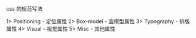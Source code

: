 
css 的规范写法

1> Positioning - 定位属性
2> Box-model - 盒模型属性
3> Typography - 排版属性
4> Visual - 视觉属性
5> Misc - 其他属性